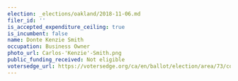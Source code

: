 ```yaml
---
election: _elections/oakland/2018-11-06.md
filer_id: ''
is_accepted_expenditure_ceiling: true
is_incumbent: false
name: Donte Kenzie Smith
occupation: Business Owner
photo_url: Carlos-'Kenzie'-Smith.png
public_funding_received: Not eligible
votersedge_url: https://votersedge.org/ca/en/ballot/election/area/73/contests/contest/17339/candidate/139755?&county=alameda%20county&election_authority_id=1
---
```

